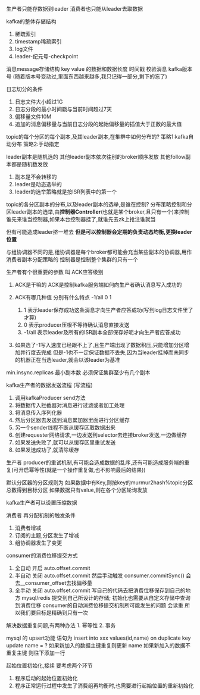 生产者只能存数据到leader 消费者也只能从leader去取数据

kafka的整体存储结构
1. 稀疏索引
2. timestamp稀疏索引
3. log文件
4. leader-纪元号-checkpoint


消息message存储结构
key value 的数据和数据长度
时间戳
校验消息
kafka版本号 
(随着版本号变动过,里面东西越来越多,我只记得一部分,剩下的忘了)  


日志切分的条件
1. 日志文件大小超过1G
2. 日志分段的最小时间戳与当前时间超过7天
3. 偏移量文件10M
4. 追加的消息偏移量与当前日志分段的起始偏移量的插值大于正数的最大值 


topic的每个分区的每个副本,及其leader副本,在集群中如何分布的?
策略1:kafka自动分布
策略2:手动指定

leader副本是随机选的 其他leader副本依次往别的broker顺序发放
其他follow副本都是随机数发放
1. 副本是不会转移的
2. leader是动态选举的
3. leader的选举策略就是按ISR列表中的第一个



topic的各分区副本的分布,以及leader副本的选举,是谁在控制?
分布策略控制和分区leader副本的选举,由**控制器Controller**(也就是某个broker,且只有一个)来控制
谁先来谁当控制器,如果本台控制器挂了,就谁先去zk上抢注谁就当

但有可能造成leader挤一堆去
**但是可以控制器会定期的负责动态均衡,更换leader位置**


与组协调器不同的是,组协调器是每个broker都可能会充当某些副本的协调器,用作消费者副本分配策略的 控制器是控制整个集群的只有一个

生产者有个很重要的参数 叫 ACK应答级别
1. ACK是干嘛的 
ACK是控制kafka服务端如何向生产者确认消息写入成功的

2. ACK有哪几种值 分别有什么特点  -1/all  0 1
   1. 1 表示leader保存成功这条消息才向生产者应答成功(写到log日志文件里了才算)
   2. 0 表示producer压根不等待确认消息直接发送
   3. -1/all 表示leader及所有的ISR副本全部保存好呃才向生产者应答成功
3. 如果选了-1写入速度已经跟不上了,且生产端出现了数据积压,只能增加分区增加并行度去完成
但是-1也不一定保证数据不丢失,因为当leader挂掉而未同步的机器正在当选leader,就会以该leader为基准

min.insync.replicas 最小副本数  必须保证集群至少有几个副本


kafka生产者的数据发送流程 (写流程)
1. 调用kafkaProducer send方法
2. 将数据传入拦截器对消息进行过滤或者加工处理
3. 将消息传入序列化器
4. 然后分区器去发送到消息累加器里面进行分区缓存
5. 另一个sender线程不断从缓存区取数据出来
6. 创建requester网络请求,一边发送到selector去连接broker发送,一边做缓存
7. 如果发送失败了,就可以从缓存区里重试发送
8. 如果发送成功了,就清除缓存 




生产者
producer的重试机制,有可能会造成数据的乱序,还有可能造成服务端的重复(可开启幂等性(就是一个操作重复做,也不影响最后的结果))

默认分区器的分区规则为 如果数据中有Key,则按key的murmur2hash%topic分区总数得到目标分区
                      如果数据只有value,则在各个分区轮询发放

kafka生产者可以设置压缩数据




消费者
再分配机制的触发条件 
1. 消费者增减
2. 订阅的主题,分区发生了增减
3. 组协调器发生了变更

consumer的消费位移提交方式 
1. 全自动 开启 auto.offset.commit 
2. 半自动 关闭 auto.offset.commit 然后手动触发 consumer.commitSync() 会去__consumer_offset去找偏移量
3. 全手动 关闭 auto.offset.commit 写自己的代码去把消费位移保存到自己的地方  mysql/redis 提交到自己所设计的存储; 初始化也需要从自定义存储中查询到消费位移
consumer的自动消费位移提交机制所可能发生的问题  会读重
所以我们要目标是精确到只有一次

解决数据重复问题,有两种办法 1. 幂等性 2. 事务


mysql 的 upsert功能 
语句为 insert into xxx values(id,name) on duplicate key update name = ?
如果新加入的数据主键重复则更新 name 
如果新加入的数据不重复主键 则往下添加一行

起始位置初始化,接续
要考虑两个环节
1. 程序启动的起始位置初始化
2. 程序正常运行过程中发生了消费组再均衡时,也需要进行起始位置的重新初始化


